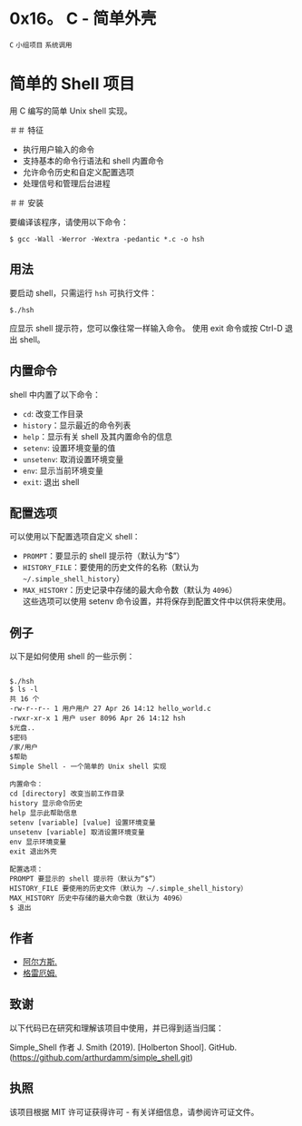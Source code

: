 # 0x16。 C - 简单外壳 <br/>
`C`
`小组项目`
`系统调用`

# 简单的 Shell 项目

用 C 编写的简单 Unix shell 实现。

＃＃ 特征
- 执行用户输入的命令
- 支持基本的命令行语法和 shell 内置命令
- 允许命令历史和自定义配置选项
- 处理信号和管理后台进程

＃＃ 安装

要编译该程序，请使用以下命令：

```
$ gcc -Wall -Werror -Wextra -pedantic *.c -o hsh
```


## 用法
要启动 shell，只需运行 `hsh` 可执行文件：

```
$./hsh
```


应显示 shell 提示符，您可以像往常一样输入命令。 使用 exit 命令或按 Ctrl-D 退出 shell。

## 内置命令
shell 中内置了以下命令：

- `cd`: 改变工作目录
- `history`：显示最近的命令列表
- `help`：显示有关 shell 及其内置命令的信息
- `setenv`: 设置环境变量的值
- `unsetenv`: 取消设置环境变量
- `env`: 显示当前环境变量
- `exit`: 退出 shell

## 配置选项
可以使用以下配置选项自定义 shell：

- `PROMPT`：要显示的 shell 提示符（默认为“$”）
- `HISTORY_FILE`：要使用的历史文件的名称（默认为 `~/.simple_shell_history`）
- `MAX_HISTORY`：历史记录中存储的最大命令数（默认为 `4096`）</br>
这些选项可以使用 setenv 命令设置，并将保存到配置文件中以供将来使用。

## 例子
以下是如何使用 shell 的一些示例：

```

$./hsh
$ ls -l
共 16 个
-rw-r--r-- 1 用户用户 27 Apr 26 14:12 hello_world.c
-rwxr-xr-x 1 用户 user 8096 Apr 26 14:12 hsh
$光盘..
$密码
/家/用户
$帮助
Simple Shell - 一个简单的 Unix shell 实现

内置命令：
cd [directory] 改变当前工作目录
history 显示命令历史
help 显示此帮助信息
setenv [variable] [value] 设置环境变量
unsetenv [variable] 取消设置环境变量
env 显示环境变量
exit 退出外壳

配置选项：
PROMPT 要显示的 shell 提示符（默认为“$”）
HISTORY_FILE 要使用的历史文件（默认为 ~/.simple_shell_history）
MAX_HISTORY 历史中存储的最大命令数（默认为 4096）
$ 退出

```

## 作者
- [阿尔方斯.](https://github.com/alphonsi)
- [格雷厄姆.](https://github.com/olusiekwin)

## 致谢
以下代码已在研究和理解该项目中使用，并已得到适当归属：

Simple_Shell 作者 J. Smith (2019). [Holberton Shool]. GitHub. (https://github.com/arthurdamm/simple_shell.git)

## 执照
该项目根据 MIT 许可证获得许可 - 有关详细信息，请参阅许可证文件。
